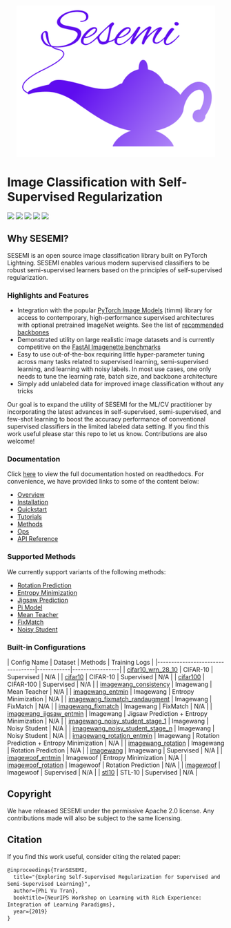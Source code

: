 <p><p align="center"><img height="350px" src="https://github.com/FlyreelAI/sesemi/raw/master/assets/sesemi-banner.png" /></p></p>

# Image Classification with Self-Supervised Regularization
<span><img src="https://img.shields.io/badge/license-Apache-blue" /> <img src="https://img.shields.io/badge/python->=3.7-green" /> <img src="https://img.shields.io/badge/pytorch->=1.11.0-light" /> <img src="https://img.shields.io/badge/coverage-79%25-green" /> <img src="https://img.shields.io/badge/%20-contributions%20welcome-5429E6" /></span>

## Why SESEMI?

SESEMI is an open source image classification library built on PyTorch Lightning. SESEMI enables various modern supervised classifiers to be robust semi-supervised learners based on the principles of self-supervised regularization.

### Highlights and Features

* Integration with the popular [PyTorch Image Models](https://github.com/rwightman/pytorch-image-models) (timm) library for access to contemporary, high-performance supervised architectures with optional pretrained ImageNet weights. See the list of [recommended backbones](https://github.com/FlyreelAI/sesemi/blob/master/sesemi/models/backbones/timm.py)
* Demonstrated utility on large realistic image datasets and is currently competitive on the [FastAI Imagenette benchmarks](https://github.com/fastai/imagenette)
* Easy to use out-of-the-box requiring little hyper-parameter tuning across many tasks related to supervised learning, semi-supervised learning, and learning with noisy labels. In most use cases, one only needs to tune the learning rate, batch size, and backbone architecture
* Simply add unlabeled data for improved image classification without any tricks

Our goal is to expand the utility of SESEMI for the ML/CV practitioner by incorporating the latest advances in self-supervised, semi-supervised, and few-shot learning to boost the accuracy performance of conventional supervised classifiers in the limited labeled data setting. If you find this work useful please star this repo to let us know. Contributions are also welcome!

### Documentation

Click [here](https://sesemi.readthedocs.io/) to view the full documentation hosted on readthedocs. 
For convenience, we have provided links to some of the content below:

* [Overview](https://sesemi.readthedocs.io/en/latest/overview.html)
* [Installation](https://sesemi.readthedocs.io/en/latest/installation.html)
* [Quickstart](https://sesemi.readthedocs.io/en/latest/quickstart.html)
* [Tutorials](https://sesemi.readthedocs.io/en/latest/tutorials/project_setup.html)
* [Methods](https://sesemi.readthedocs.io/en/latest/methods/rotation_prediction.html)
* [Ops](https://sesemi.readthedocs.io/en/latest/ops/inference.html)
* [API Reference](https://sesemi.readthedocs.io/en/latest/api/sesemi.html)

### Supported Methods

We currently support variants of the following methods:

* [Rotation Prediction](https://sesemi.readthedocs.io/en/latest/methods/rotation_prediction.html)
* [Entropy Minimization](https://sesemi.readthedocs.io/en/latest/methods/entropy_minimization.html)
* [Jigsaw Prediction](https://sesemi.readthedocs.io/en/latest/methods/jigsaw_prediction.html)
* [Pi Model](https://sesemi.readthedocs.io/en/latest/methods/pi_model.html)
* [Mean Teacher](https://sesemi.readthedocs.io/en/latest/methods/mean_teacher.html)
* [FixMatch](https://sesemi.readthedocs.io/en/latest/methods/fixmatch.html)
* [Noisy Student](https://sesemi.readthedocs.io/en/latest/methods/noisy_student.html)

### Built-in Configurations

| Config Name                      | Dataset    | Methods    | Training Logs   |
|----------------------------------|------------|-----------------|
| [cifar10_wrn_28_10](https://github.com/FlyreelAI/sesemi/blob/master/sesemi/trainer/conf/cifar10_wrn_28_10.yaml)                | CIFAR-10   | Supervised | N/A             |
| [cifar10](https://github.com/FlyreelAI/sesemi/blob/master/sesemi/trainer/conf/cifar10.yaml)                          | CIFAR-10   | Supervised | N/A             |
| [cifar100](https://github.com/FlyreelAI/sesemi/blob/master/sesemi/trainer/conf/cifar100.yaml)                         | CIFAR-100   | Supervised | N/A             |
| [imagewang_consistency](https://github.com/FlyreelAI/sesemi/blob/master/sesemi/trainer/conf/imagewang_consistency.yaml)            | Imagewang   | Mean Teacher | N/A             |
| [imagewang_entmin](https://github.com/FlyreelAI/sesemi/blob/master/sesemi/trainer/conf/imagewang_entmin.yaml)                 | Imagewang   | Entropy Minimization | N/A     |
| [imagewang_fixmatch_randaugment](https://github.com/FlyreelAI/sesemi/blob/master/sesemi/trainer/conf/imagewang_fixmatch_randaugment.yaml)   | Imagewang   | FixMatch | N/A     |
| [imagewang_fixmatch](https://github.com/FlyreelAI/sesemi/blob/master/sesemi/trainer/conf/imagewang_fixmatch.yaml)   | Imagewang   | FixMatch | N/A     |
| [imagewang_jigsaw_entmin](https://github.com/FlyreelAI/sesemi/blob/master/sesemi/trainer/conf/imagewang_jigsaw_entmin.yaml)   | Imagewang   | Jigsaw Prediction + Entropy Minimization | N/A     |
| [imagewang_noisy_student_stage_1](https://github.com/FlyreelAI/sesemi/blob/master/sesemi/trainer/conf/imagewang_noisy_student_stage_1.yaml)   | Imagewang   | Noisy Student | N/A     |
| [imagewang_noisy_student_stage_n](https://github.com/FlyreelAI/sesemi/blob/master/sesemi/trainer/conf/imagewang_noisy_student_stage_n.yaml)   | Imagewang   | Noisy Student | N/A     |
| [imagewang_rotation_entmin](https://github.com/FlyreelAI/sesemi/blob/master/sesemi/trainer/conf/imagewang_rotation_entmin.yaml)   | Imagewang   | Rotation Prediction + Entropy Minimization | N/A     |
| [imagewang_rotation](https://github.com/FlyreelAI/sesemi/blob/master/sesemi/trainer/conf/imagewang_rotation.yaml)   | Imagewang   | Rotation Prediction | N/A     |
| [imagewang](https://github.com/FlyreelAI/sesemi/blob/master/sesemi/trainer/conf/imagewang.yaml)   | Imagewang   | Supervised | N/A     |
| [imagewoof_entmin](https://github.com/FlyreelAI/sesemi/blob/master/sesemi/trainer/conf/imagewoof_entmin.yaml)   | Imagewoof   | Entropy Minimization | N/A     |
| [imagewoof_rotation](https://github.com/FlyreelAI/sesemi/blob/master/sesemi/trainer/conf/imagewoof_rotation.yaml)   | Imagewoof   | Rotation Prediction | N/A     |
| [imagewoof](https://github.com/FlyreelAI/sesemi/blob/master/sesemi/trainer/conf/imagewoof.yaml)   | Imagewoof   | Supervised | N/A     |
| [stl10](https://github.com/FlyreelAI/sesemi/blob/master/sesemi/trainer/conf/stl10.yaml)   | STL-10   | Supervised | N/A     |

## Copyright

We have released SESEMI under the permissive Apache 2.0 license.
Any contributions made will also be subject to the same licensing.

## Citation

If you find this work useful, consider citing the related paper:

```
@inproceedings{TranSESEMI,
  title="{Exploring Self-Supervised Regularization for Supervised and Semi-Supervised Learning}",
  author={Phi Vu Tran},
  booktitle={NeurIPS Workshop on Learning with Rich Experience: Integration of Learning Paradigms},
  year={2019}
}
```

